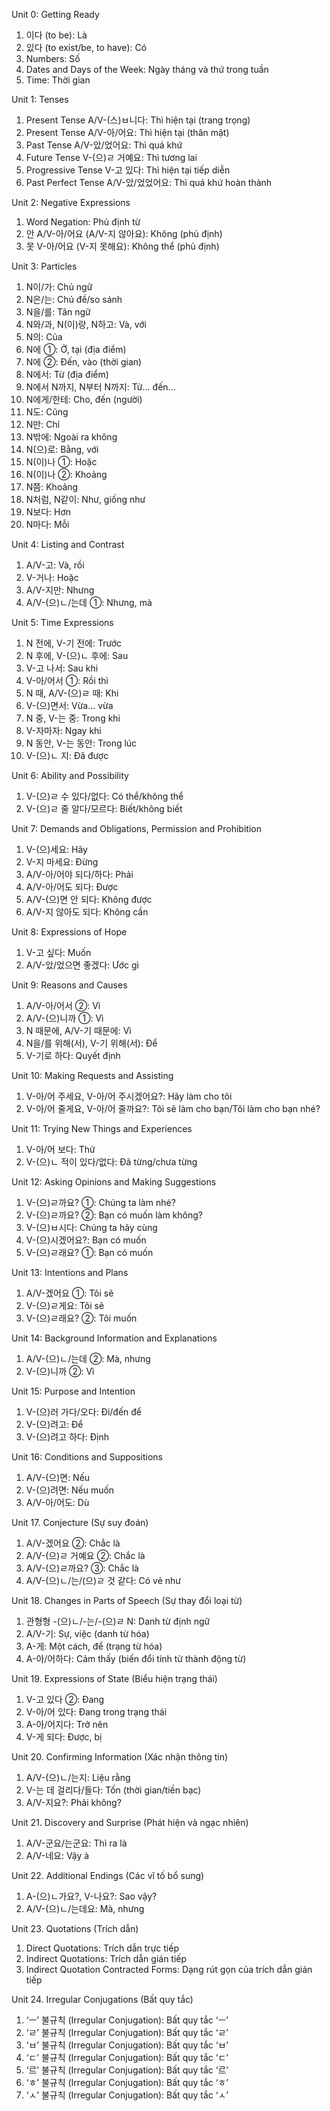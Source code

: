 

Unit 0: Getting Ready

 01. 이다 (to be): Là
 02. 있다 (to exist/be, to have): Có
 03. Numbers: Số
 04. Dates and Days of the Week: Ngày tháng và thứ trong tuần
 05. Time: Thời gian

Unit 1: Tenses

 01. Present Tense A/V-(스)ㅂ니다: Thì hiện tại (trang trọng)
 02. Present Tense A/V-아/어요: Thì hiện tại (thân mật)
 03. Past Tense A/V-았/었어요: Thì quá khứ
 04. Future Tense V-(으)ㄹ 거예요: Thì tương lai
 05. Progressive Tense V-고 있다: Thì hiện tại tiếp diễn
 06. Past Perfect Tense A/V-았/었었어요: Thì quá khứ hoàn thành

Unit 2: Negative Expressions

 01. Word Negation: Phủ định từ
 02. 안 A/V-아/어요 (A/V-지 않아요): Không (phủ định)
 03. 못 V-아/어요 (V-지 못해요): Không thể (phủ định)

Unit 3: Particles

 01. N이/가: Chủ ngữ
 02. N은/는: Chủ đề/so sánh
 03. N을/를: Tân ngữ
 04. N와/과, N(이)랑, N하고: Và, với
 05. N의: Của
 06. N에 ①: Ở, tại (địa điểm)
 07. N에 ②: Đến, vào (thời gian)
 08. N에서: Từ (địa điểm)
 09. N에서 N까지, N부터 N까지: Từ... đến...
 10. N에게/한테: Cho, đến (người)
 11. N도: Cũng
 12. N만: Chỉ
 13. N밖에: Ngoài ra không
 14. N(으)로: Bằng, với
 15. N(이)나 ①: Hoặc
 16. N(이)나 ②: Khoảng
 17. N쯤: Khoảng
 18. N처럼, N같이: Như, giống như
 19. N보다: Hơn
 20. N마다: Mỗi

Unit 4: Listing and Contrast

 01. A/V-고: Và, rồi
 02. V-거나: Hoặc
 03. A/V-지만: Nhưng
 04. A/V-(으)ㄴ/는데 ①: Nhưng, mà

Unit 5: Time Expressions

 01. N 전에, V-기 전에: Trước
 02. N 후에, V-(으)ㄴ 후에: Sau
 03. V-고 나서: Sau khi
 04. V-아/어서 ①: Rồi thì
 05. N 때, A/V-(으)ㄹ 때: Khi
 06. V-(으)면서: Vừa... vừa
 07. N 중, V-는 중: Trong khi
 08. V-자마자: Ngay khi
 09. N 동안, V-는 동안: Trong lúc
 10. V-(으)ㄴ 지: Đã được

Unit 6: Ability and Possibility

 01. V-(으)ㄹ 수 있다/없다: Có thể/không thể
 02. V-(으)ㄹ 줄 알다/모르다: Biết/không biết

Unit 7: Demands and Obligations, Permission and Prohibition

 01. V-(으)세요: Hãy
 02. V-지 마세요: Đừng
 03. A/V-아/어야 되다/하다: Phải
 04. A/V-아/어도 되다: Được
 05. A/V-(으)면 안 되다: Không được
 06. A/V-지 않아도 되다: Không cần

Unit 8: Expressions of Hope

 01. V-고 싶다: Muốn
 02. A/V-았/었으면 좋겠다: Ước gì

Unit 9: Reasons and Causes

 01. A/V-아/어서 ②: Vì
 02. A/V-(으)니까 ①: Vì
 03. N 때문에, A/V-기 때문에: Vì
 04. N을/를 위해(서), V-기 위해(서): Để
 05. V-기로 하다: Quyết định

Unit 10: Making Requests and Assisting

 01. V-아/어 주세요, V-아/어 주시겠어요?: Hãy làm cho tôi
 02. V-아/어 줄게요, V-아/어 줄까요?: Tôi sẽ làm cho bạn/Tôi làm cho bạn nhé?

Unit 11: Trying New Things and Experiences

 01. V-아/어 보다: Thử
 02. V-(으)ㄴ 적이 있다/없다: Đã từng/chưa từng

Unit 12: Asking Opinions and Making Suggestions

 01. V-(으)ㄹ까요? ①: Chúng ta làm nhé?
 02. V-(으)ㄹ까요? ②: Bạn có muốn làm không?
 03. V-(으)ㅂ시다: Chúng ta hãy cùng
 04. V-(으)시겠어요?: Bạn có muốn
 05. V-(으)ㄹ래요? ①: Bạn có muốn

Unit 13: Intentions and Plans

 01. A/V-겠어요 ①: Tôi sẽ
 02. V-(으)ㄹ게요: Tôi sẽ
 03. V-(으)ㄹ래요? ②: Tôi muốn

Unit 14: Background Information and Explanations

 01. A/V-(으)ㄴ/는데 ②: Mà, nhưng
 02. V-(으)니까 ②: Vì

Unit 15: Purpose and Intention

 01. V-(으)러 가다/오다: Đi/đến để
 02. V-(으)려고: Để
 03. V-(으)려고 하다: Định

Unit 16: Conditions and Suppositions

 01. A/V-(으)면: Nếu
 02. V-(으)려면: Nếu muốn
 03. A/V-아/어도: Dù


Unit 17. Conjecture (Sự suy đoán)

 01. A/V-겠어요 ②: Chắc là
 02. A/V-(으)ㄹ 거예요 ②: Chắc là
 03. A/V-(으)ㄹ까요? ③: Chắc là
 04. A/V-(으)ㄴ/는/(으)ㄹ 것 같다: Có vẻ như

Unit 18. Changes in Parts of Speech (Sự thay đổi loại từ)

 01. 관형형 -(으)ㄴ/-는/-(으)ㄹ N: Danh từ định ngữ
 02. A/V-기: Sự, việc (danh từ hóa)
 03. A-게: Một cách, để (trạng từ hóa)
 04. A-아/어하다: Cảm thấy (biến đổi tính từ thành động từ)

Unit 19. Expressions of State (Biểu hiện trạng thái)

 01. V-고 있다 ②: Đang
 02. V-아/어 있다: Đang trong trạng thái
 03. A-아/어지다: Trở nên
 04. V-게 되다: Được, bị

Unit 20. Confirming Information (Xác nhận thông tin)

 01. A/V-(으)ㄴ/는지: Liệu rằng
 02. V-는 데 걸리다/들다: Tốn (thời gian/tiền bạc)
 03. A/V-지요?: Phải không?

Unit 21. Discovery and Surprise (Phát hiện và ngạc nhiên)

 01. A/V-군요/는군요: Thì ra là
 02. A/V-네요: Vậy à

Unit 22. Additional Endings (Các vĩ tố bổ sung)

 01. A-(으)ㄴ가요?, V-나요?: Sao vậy?
 02. A/V-(으)ㄴ/는데요: Mà, nhưng

Unit 23. Quotations (Trích dẫn)

 01. Direct Quotations: Trích dẫn trực tiếp
 02. Indirect Quotations: Trích dẫn gián tiếp
 03. Indirect Quotation Contracted Forms: Dạng rút gọn của trích dẫn gián tiếp

Unit 24. Irregular Conjugations (Bất quy tắc)

 01. ‘ㅡ’ 불규칙 (Irregular Conjugation): Bất quy tắc ‘ㅡ’
 02. ‘ㄹ’ 불규칙 (Irregular Conjugation): Bất quy tắc ‘ㄹ’
 03. ‘ㅂ’ 불규칙 (Irregular Conjugation): Bất quy tắc ‘ㅂ’
 04. ‘ㄷ’ 불규칙 (Irregular Conjugation): Bất quy tắc ‘ㄷ’
 05. ‘르’ 불규칙 (Irregular Conjugation): Bất quy tắc ‘르’
 06. ‘ㅎ’ 불규칙 (Irregular Conjugation): Bất quy tắc ‘ㅎ’
 07. ‘ㅅ’ 불규칙 (Irregular Conjugation): Bất quy tắc ‘ㅅ’

